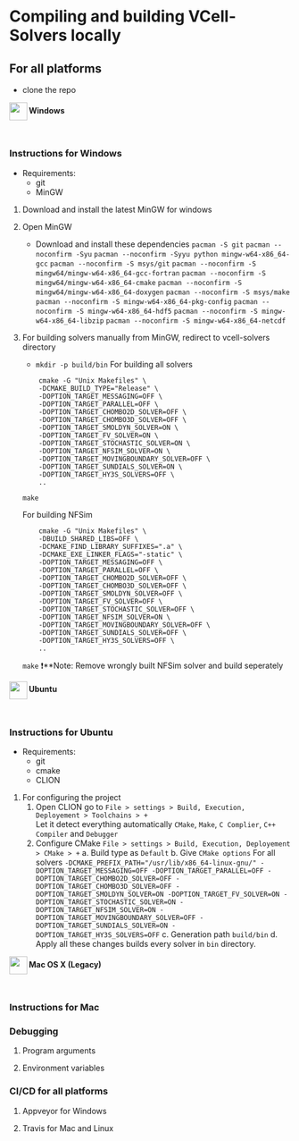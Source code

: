 # Compiling and building VCell-Solvers locally

## For all platforms
- clone the repo 

<img align="left" width="32px" id="windows" src="https://raw.githubusercontent.com/virtualcell/vcell-solvers/readme_instructions/asserts/windows.png">
<h4>Windows</h4>
<br style="clear:both"/>

### Instructions for Windows
- Requirements:
    - git
    - MinGW
1. Download and install the latest MinGW for windows
2. Open MinGW
    - Download and install these dependencies
        `pacman -S git`
        `pacman --noconfirm -Syu`
        `pacman --noconfirm -Syyu python mingw-w64-x86_64-gcc`
        `pacman --noconfirm -S msys/git`
        `pacman --noconfirm -S mingw64/mingw-w64-x86_64-gcc-fortran`
        `pacman --noconfirm -S mingw64/mingw-w64-x86_64-cmake`
        `pacman --noconfirm -S mingw64/mingw-w64-x86_64-doxygen`
        `pacman --noconfirm -S msys/make`
        `pacman --noconfirm -S mingw-w64-x86_64-pkg-config`
        `pacman --noconfirm -S mingw-w64-x86_64-hdf5`
        `pacman --noconfirm -S mingw-w64-x86_64-libzip`
        `pacman --noconfirm -S mingw-w64-x86_64-netcdf`
3. For building solvers manually from MinGW, redirect to vcell-solvers directory
    - `mkdir -p build/bin`
    For building all solvers
    ``` 
        cmake -G "Unix Makefiles" \
        -DCMAKE_BUILD_TYPE="Release" \
        -DOPTION_TARGET_MESSAGING=OFF \
        -DOPTION_TARGET_PARALLEL=OFF \
        -DOPTION_TARGET_CHOMBO2D_SOLVER=OFF \
        -DOPTION_TARGET_CHOMBO3D_SOLVER=OFF \
        -DOPTION_TARGET_SMOLDYN_SOLVER=ON \
        -DOPTION_TARGET_FV_SOLVER=ON \
        -DOPTION_TARGET_STOCHASTIC_SOLVER=ON \
        -DOPTION_TARGET_NFSIM_SOLVER=ON \
        -DOPTION_TARGET_MOVINGBOUNDARY_SOLVER=OFF \
        -DOPTION_TARGET_SUNDIALS_SOLVER=ON \
        -DOPTION_TARGET_HY3S_SOLVERS=OFF \
        ..
    ```
    `make`

    For building NFSim
    ```
        cmake -G "Unix Makefiles" \
        -DBUILD_SHARED_LIBS=OFF \
        -DCMAKE_FIND_LIBRARY_SUFFIXES=".a" \
        -DCMAKE_EXE_LINKER_FLAGS="-static" \
        -DOPTION_TARGET_MESSAGING=OFF \
        -DOPTION_TARGET_PARALLEL=OFF \
        -DOPTION_TARGET_CHOMBO2D_SOLVER=OFF \
        -DOPTION_TARGET_CHOMBO3D_SOLVER=OFF \
        -DOPTION_TARGET_SMOLDYN_SOLVER=OFF \
        -DOPTION_TARGET_FV_SOLVER=OFF \
        -DOPTION_TARGET_STOCHASTIC_SOLVER=OFF \
        -DOPTION_TARGET_NFSIM_SOLVER=ON \
        -DOPTION_TARGET_MOVINGBOUNDARY_SOLVER=OFF \
        -DOPTION_TARGET_SUNDIALS_SOLVER=OFF \
        -DOPTION_TARGET_HY3S_SOLVERS=OFF \
        ..
    ```
    `make`
    :exclamation:**Note: Remove wrongly built NFSim solver and build seperately

<img align="left" width="32px" id="linux" src="https://raw.githubusercontent.com/virtualcell/vcell-solvers/readme_instructions/asserts/ubuntu.png">
<h4>Ubuntu</h4>
<br style="clear:both"/>

### Instructions for Ubuntu
- Requirements:
    - git 
    - cmake
    - CLION
1. For configuring the project 
    1. Open CLION go to `File > settings > Build, Execution, Deployement > Toolchains > +`  
        Let it detect everything automatically `CMake`, `Make`, `C Complier`, `C++ Compiler` and `Debugger`
    2. Configure CMake `File > settings > Build, Execution, Deployement > CMake > +`
        a. Build type as `Default`
        b. Give `CMake options`
            For all solvers
            ```
            -DCMAKE_PREFIX_PATH="/usr/lib/x86_64-linux-gnu/"
            -DOPTION_TARGET_MESSAGING=OFF
            -DOPTION_TARGET_PARALLEL=OFF
            -DOPTION_TARGET_CHOMBO2D_SOLVER=OFF
            -DOPTION_TARGET_CHOMBO3D_SOLVER=OFF
            -DOPTION_TARGET_SMOLDYN_SOLVER=ON
            -DOPTION_TARGET_FV_SOLVER=ON
            -DOPTION_TARGET_STOCHASTIC_SOLVER=ON
            -DOPTION_TARGET_NFSIM_SOLVER=ON
            -DOPTION_TARGET_MOVINGBOUNDARY_SOLVER=OFF
            -DOPTION_TARGET_SUNDIALS_SOLVER=ON
            -DOPTION_TARGET_HY3S_SOLVERS=OFF
            ```
        c. Generation path `build/bin`
        d. Apply all these changes builds every solver in `bin` directory.

<img align="left" width="32px" id="mac-osx" src="https://raw.githubusercontent.com/virtualcell/vcell-solvers/readme_instructions/asserts/macos.png">
<h4>Mac OS X (Legacy)</h4>
<br style="clear:both"/>

### Instructions for Mac


### Debugging
1. Program arguments

2. Environment variables

### CI/CD for all platforms

1. Appveyor for Windows

2. Travis for Mac and Linux

